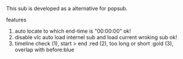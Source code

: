This sub is developed as a alternative for popsub.

features
1. auto locate to which end-time is "00:00:00"  ok!
2. disable vlc auto load internel sub and load current wroking sub ok!
3. timeline check 
    (1), start > end        :red
    (2), too long or short  :gold
    (3), overlap with before:blue